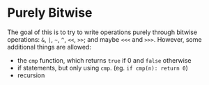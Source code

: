 # Purely Bitwise

The goal of this is to try to write operations purely through bitwise operations: `&`, `|`, `~`, `^`, `<<`, `>>`; and maybe `<<<` and `>>>`.
However, some additional things are allowed:
- the `cmp` function, which returns `true` if 0 and `false` otherwise
- if statements, but only using `cmp`. (eg. `if cmp(n): return 0`)
- recursion
